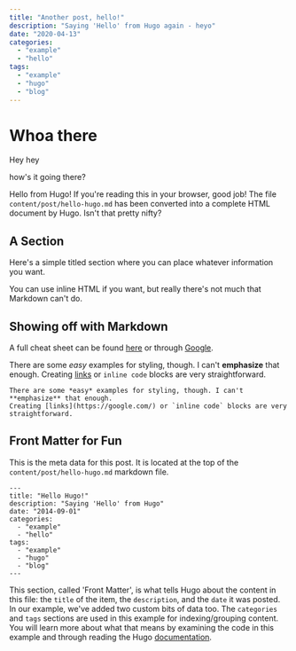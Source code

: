 ```yaml
---
title: "Another post, hello!"
description: "Saying 'Hello' from Hugo again - heyo"
date: "2020-04-13"
categories:
  - "example"
  - "hello"
tags:
  - "example"
  - "hugo"
  - "blog"
---
```


# Whoa there

Hey hey

how's it going there?

Hello from Hugo! If you're reading this in your browser, good job! The file `content/post/hello-hugo.md` has been
converted into a complete HTML document by Hugo. Isn't that pretty nifty?

A Section
---------

Here's a simple titled section where you can place whatever information you want.

You can use inline HTML if you want, but really there's not much that Markdown can't do.

Showing off with Markdown
-------------------------

A full cheat sheet can be found [here](https://github.com/adam-p/markdown-here/wiki/Markdown-Cheatsheet)
or through [Google](https://google.com/).

There are some *easy* examples for styling, though. I can't **emphasize** that enough.
Creating [links](https://google.com/) or `inline code` blocks are very straightforward.

```
There are some *easy* examples for styling, though. I can't **emphasize** that enough.
Creating [links](https://google.com/) or `inline code` blocks are very straightforward.
```

Front Matter for Fun
--------------------

This is the meta data for this post. It is located at the top of the `content/post/hello-hugo.md` markdown file.

```
---
title: "Hello Hugo!"
description: "Saying 'Hello' from Hugo"
date: "2014-09-01"
categories:
  - "example"
  - "hello"
tags:
  - "example"
  - "hugo"
  - "blog"
---
```

This section, called 'Front Matter', is what tells Hugo about the content in this file: the `title` of the item, the
`description`, and the `date` it was posted. In our example, we've added two custom bits of data too. The `categories` and
`tags` sections are used in this example for indexing/grouping content. You will learn more about what that means by
examining the code in this example and through reading the Hugo [documentation](http://gohugo.io/overview/introduction).

